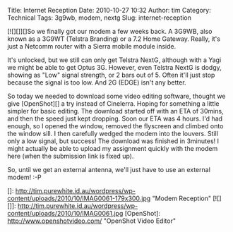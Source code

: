 Title: Internet Reception
Date: 2010-10-27 10:32
Author: tim
Category: Technical
Tags: 3g9wb, modem, nextg
Slug: internet-reception

[![][]][]So we finally got our modem a few weeks back. A 3G9WB, also
known as a 3G9WT (Telstra Branding) or a 7.2 Home Gateway. Really, it's
just a Netcomm router with a Sierra mobile module inside.

It's unlocked, but we still can only get Telstra NextG, although with a
Yagi we might be able to get Optus 3G. However, even Telstra NextG is
dodgy, showing as "Low" signal strength, or 2 bars out of 5. Often it'll
just stop because the signal is too low. And 2G (EDGE) isn't any better.

So today we needed to download some video editing software, thought we
give [OpenShot][] a try instead of Cinelerra. Hoping for something a
little simpler for basic editing. The download started off with an ETA
of 30mins, and then the speed just kept dropping. Soon our ETA was 4
hours. I'd had enough, so I opened the window, removed the flyscreen and
climbed onto the window sill. I then carefully wedged the modem into the
louvers. Still only a low signal, but success! The download was finished
in 3minutes! I might actually be able to upload my assignment quickly
with the modem here (when the submission link is fixed up).

So, until we get an external antenna, we'll just have to use an external
modem! :-P

  []: http://tim.purewhite.id.au/wordpress/wp-content/uploads/2010/10/IMAG0061-179x300.jpg
    "Modem Reception"
  [![][]]: http://tim.purewhite.id.au/wordpress/wp-content/uploads/2010/10/IMAG0061.jpg
  [OpenShot]: http://www.openshotvideo.com/ "OpenShot Video Editor"
